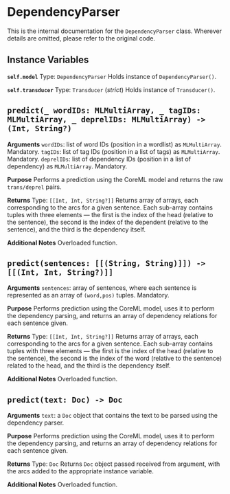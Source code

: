 # DependencyParser
This is the internal documentation for the `DependencyParser` class. Wherever details are omitted, please refer to the original code. 

## Instance Variables

**`self.model`**
Type: `DependencyParser`
Holds instance of `DependencyParser()`. 

**`self.transducer`**
Type: `Transducer` (_strict_)
Holds instance of `Transducer()`.

## `predict(_ wordIDs: MLMultiArray, _ tagIDs: MLMultiArray, _ deprelIDs: MLMultiArray) -> (Int, String?)`

**Arguments**
`wordIDs`: list of word IDs (position in a wordlist) as `MLMultiArray`. Mandatory. 
`tagIDs`: list of tag IDs (position in a list of tags) as `MLMultiArray`. Mandatory.
`deprelIDs`: list of dependency IDs (position in a list of dependency) as `MLMultiArray`. Mandatory.

**Purpose**
Performs a prediction using the CoreML model and returns the raw `trans/deprel` pairs. 

**Returns**
Type: `[[Int, Int, String?]]`
Returns array of arrays, each corresponding to the arcs for a given sentence. Each sub-array contains tuples with three elements — the first is the index of the head (relative to the sentence), the second is the index of the dependent (relative to the sentence), and the third is the dependency itself. 

**Additional Notes**
Overloaded function. 


## `predict(sentences: [[(String, String)]]) ->  [[(Int, Int, String?)]]`

**Arguments**
`sentences`: array of sentences, where each sentence is represented as an array of `(word,pos)` tuples. Mandatory.

**Purpose**
Performs prediction using the CoreML model, uses it to perform the dependency parsing, and returns an array of dependency relations for each sentence given. 

**Returns**
Type: `[[Int, Int, String?]]`
Returns array of arrays, each corresponding to the arcs for a given sentence. Each sub-array contains tuples with three elements — the first is the index of the head (relative to the sentence), the second is the index of the word (relative to the sentence) related to the head, and the third is the dependency itself. 

**Additional Notes**
Overloaded function. 


## `predict(text: Doc) -> Doc`

**Arguments**
`text`: a `Doc` object that contains the text to be parsed using the dependency parser. 

**Purpose**
Performs prediction using the CoreML model, uses it to perform the dependency parsing, and returns an array of dependency relations for each sentence given. 

**Returns**
Type: `Doc`
Returns `Doc` object passed received from argument, with the arcs added to the appropriate instance variable. 

**Additional Notes**
Overloaded function. 
